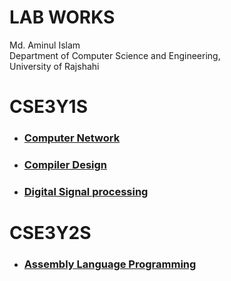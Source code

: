 # LAB WORKS

<p>
 Md. Aminul Islam <br>
 Department of Computer Science and Engineering,<br>
 University of Rajshahi
 
</p>

# CSE3Y1S
<ul>
   <li>  <h3><a href="https://github.com/Aminul264/CSE-LAB/tree/main/CSE3Y1S/Computer%20Network">Computer Network</a> </h3> </li>
   <li>  <h3><a href="https://github.com/Aminul264/CSE-LAB/tree/main/CSE3Y1S/Compiler%20Design">Compiler Design</a> </h3> </li>
   <li>  <h3><a href="https://github.com/Aminul264/CSE-LAB/tree/main/CSE3Y1S/Digital%20Signal%20Processing">Digital Signal processing</a> </h3> </li>
 
 </ul>
 
# CSE3Y2S
<ul>
   <li>  <h3><a href="https://github.com/Aminul264/CSE-LAB/tree/main/CSE3Y2S/Assembly%20Language%20Programming">Assembly Language Programming</a> </h3> </li>

 
 </ul>
 
